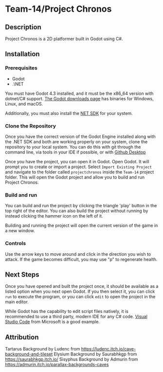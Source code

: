 # Team-14/Project Chronos

## Description

Project Chronos is a 2D platformer built in Godot using C#.

## Installation

### Prerequisites

- Godot
- \.\NET

You must have Godot 4.3 installed, and it must be the x86_64 version with dotnet/C# support. [The Godot downloads page](https://godotengine.org/download) has binaries for Windows, Linux, and macOS.

Additionally, you must also install the [NET SDK](https://dotnet.microsoft.com/en-us/download) for your system.

### Clone the Repository

Once you have the correct version of the Godot Engine installed along with the .NET SDK and both are working properly on your system, clone the repository to your local system. You can do this with git through the command line, via tools in your IDE if possible, or with [Github Desktop](https://desktop.github.com/download/)

Once you have the project, you can open it in Godot. Open Godot. It will prompt you to create or import a project. Select `Import Existing Project` and navigate to the folder called `projectchronos` inside the `Team-14` project folder. This will open the Godot project and allow you to build and run Project Chronos.

### Build and run

You can build and run the project by clicking the triangle 'play' button in the top right of the editor. You can also build the project without running by instead clicking the hammer icon on the left of it.

Building and running the project will open the current version of the game in a new window.

### Controls

Use the arrow keys to move around and click in the direction you wish to attack. If the game becomes difficult, you may use "p" to regenerate health.

## Next Steps

Once you have opened and built the project once, it should be available as a listed option when you next open Godot. If you then select it, you can click `run` to execute the program, or you can click `edit` to open the project in the main editor.

While Godot has the capability to edit script files natively, it is recommended to use a third party, modern IDE for any C# code. [Visual Studio Code](https://code.visualstudio.com/) from Microsoft is a good example.

## Attribution

Tartarus Background by Ludenc from https://ludenc.itch.io/cave-background-and-tileset
Elysium Background by Saurabhkgp from https://saurabhkgp.itch.io/
Sisyphus Background by Admurin from https://admurin.itch.io/parallax-backgrounds-caves

